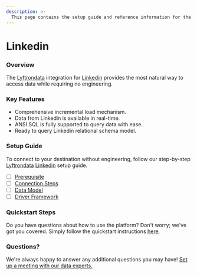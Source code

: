 ```yaml
---
description: >-
  This page contains the setup guide and reference information for the Linkedin source connector.
---
```


# Linkedin

### Overview

The [Lyftrondata](https://www.lyftrondata.com/) integration for [Linkedin](None) provides the most natural way to access data while requiring no engineering.

### Key Features

* Comprehensive incremental load mechanism.
* Data from Linkedin is available in real-time.&#x20;
* ANSI SQL is fully supported to query data with ease.
* Ready to query Linkedin relational schema model.

### Setup Guide

To connect to your destination without engineering, follow our step-by-step [Lyftrondata](https://www.lyftrondata.com/)  [Linkedin](None) setup guide.

* [ ] [Prerequisite](prerequisite.md)
* [ ] [Connection Steps](connection-steps.md)
* [ ] [Data Model](data-model/erd.md)
* [ ] [Driver Framework](driver-framework/)

### Quickstart Steps

Do you have questions about how to use the platform? Don't worry; we've got you covered. Simply follow the quickstart instructions [here](../README.md).

### Questions? <a href="#questions" id="questions"></a>

We're always happy to answer any additional questions you may have! [Set up a meeting with our data experts.](https://www.lyftrondata.com/book-a-meeting/)

